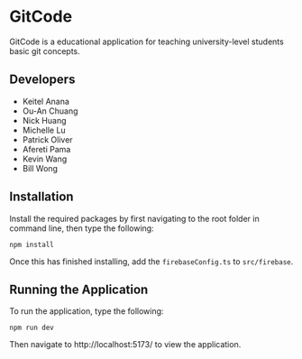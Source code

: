 # GitCode
GitCode is a educational application for teaching university-level students basic git concepts.

## Developers
- Keitel Anana
- Ou-An Chuang
- Nick Huang
- Michelle Lu
- Patrick Oliver
- Afereti Pama
- Kevin Wang
- Bill Wong

## Installation
Install the required packages by first navigating to the root folder in command line, then type the following:
```
npm install
```
Once this has finished installing, add the `firebaseConfig.ts` to `src/firebase`.

## Running the Application
To run the application, type the following:
```
npm run dev
```
Then navigate to http://localhost:5173/ to view the application.
